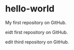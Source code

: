 # hello-world
My first repository on GitHub.

eidt first repository on GitHub.

edit third repository on GitHub.
